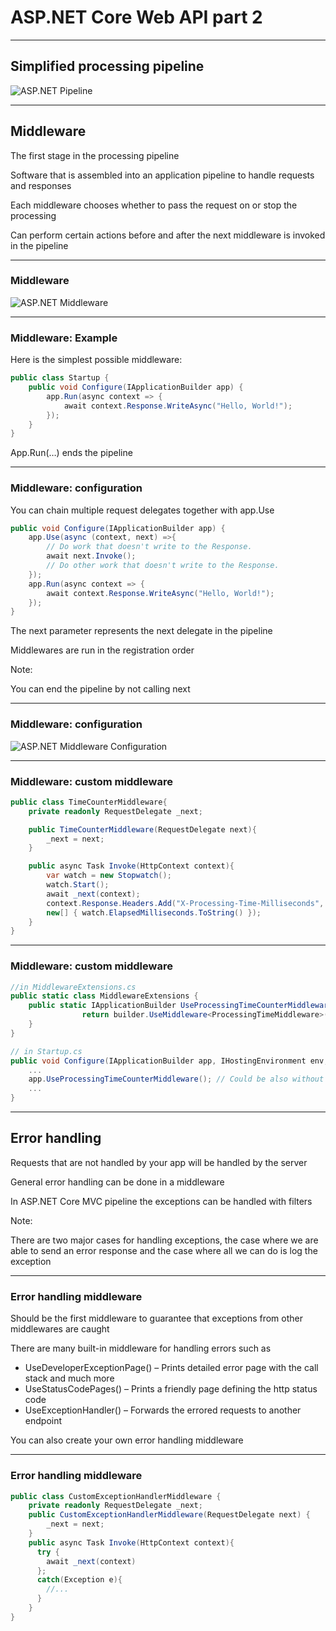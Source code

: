 # ASP.NET Core Web API part 2

---

## Simplified processing pipeline

![ASP.NET Pipeline](/resources/aspnet-simple-pipeline.png)

---

## Middleware

The first stage in the processing pipeline

Software that is assembled into an application pipeline to handle requests and responses

Each middleware chooses whether to pass the request on or stop the processing

Can perform certain actions before and after the next middleware is invoked in the pipeline

---

### Middleware

![ASP.NET Middleware](/resources/aspnet-middleware.png)

---

### Middleware: Example

Here is the simplest possible middleware:

``` C#
public class Startup {
    public void Configure(IApplicationBuilder app) {
        app.Run(async context => {
            await context.Response.WriteAsync("Hello, World!");
        });
    }
}
```

App.Run(…) ends the pipeline

---

### Middleware: configuration

You can chain multiple request delegates together with app.Use

```C#
public void Configure(IApplicationBuilder app) {
    app.Use(async (context, next) =>{
        // Do work that doesn't write to the Response.
        await next.Invoke();
        // Do other work that doesn't write to the Response.
    });
    app.Run(async context => {
        await context.Response.WriteAsync("Hello, World!");
    });
}
```

The next parameter represents the next delegate in the pipeline

Middlewares are run in the registration order

Note:

You can end the pipeline by not calling next

---

### Middleware: configuration

![ASP.NET Middleware Configuration](/resources/aspnet-middleware-conf.png)

---

### Middleware: custom middleware

```C#
public class TimeCounterMiddleware{
    private readonly RequestDelegate _next;

    public TimeCounterMiddleware(RequestDelegate next){
        _next = next;
    }

    public async Task Invoke(HttpContext context){
        var watch = new Stopwatch();
        watch.Start();
        await _next(context);
        context.Response.Headers.Add("X-Processing-Time-Milliseconds", 
		new[] { watch.ElapsedMilliseconds.ToString() });
    }
}
```

---

### Middleware: custom middleware

```C#
//in MiddlewareExtensions.cs
public static class MiddlewareExtensions {
	public static IApplicationBuilder UseProcessingTimeCounterMiddleware(this IApplicationBuilder builder) {
        		return builder.UseMiddleware<ProcessingTimeMiddleware>();
    }
}

// in Startup.cs
public void Configure(IApplicationBuilder app, IHostingEnvironment env, ILoggerFactory loggerFactory) {
    ...
    app.UseProcessingTimeCounterMiddleware(); // Could be also without the extension method: 												       // app.UseMiddleware<AuthorizationMiddleware>();
    ...
}
```

---

## Error handling

Requests that are not handled by your app will be handled by the server

General error handling can be done in a middleware

In ASP.NET Core MVC pipeline the exceptions can be handled with filters

Note:

There are two major cases for handling exceptions, the case where we are able to send an error response and the case where all we can do is log the exception

---

### Error handling middleware

Should be the first middleware to guarantee that exceptions from other middlewares are caught

There are many built-in middleware for handling errors such as

- UseDeveloperExceptionPage() – Prints detailed error page with the call stack and much more
- UseStatusCodePages() – Prints a friendly page defining the http status code
- UseExceptionHandler() – Forwards the errored requests to another endpoint

You can also create your own error handling middleware

---

### Error handling middleware

```C#
public class CustomExceptionHandlerMiddleware {
	private readonly RequestDelegate _next;
	public CustomExceptionHandlerMiddleware(RequestDelegate next) {
		_next = next;
	}
	public async Task Invoke(HttpContext context){
	  try { 
		await _next(context) 
	  };
	  catch(Exception e){
		//...
	  }
	}
}
```
